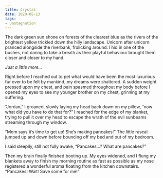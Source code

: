 ```yaml
---
title: Crystal
date: 2020-06-13
tags:
- unstagnation
---
```


The dark green sun shone on forests of the clearest blue as the rivers of the brightest yellow trickled down the hilly landscape. Unicorn after unicorn pranced alongside the riverbank, frolicking around. I hid in one of the bushes, not daring to take a breath as their playful behaviour brought them closer and closer to my hand.

*Just a little more…*

<!-- more -->

Right before I reached out to pet what would have been the most luxurious fur ever to be felt by mankind, my dreams were shattered. A sudden weight pressed upon my chest, and pain spasmed throughout my body before I opened my eyes to see my younger brother on my chest, grinning at my suffering.

“Jordan,” I groaned, slowly laying my head back down on my pillow, “now what did you have to do that for?” I reached for the edge of my blanket, trying to pull it over my head to escape the wrath of the evil sunbeams streaming through my window.

“Mom says it’s time to get up! She’s making pancakes!” The little rascal jumped up and down before bounding off my bed and out of my bedroom. 

I said sleepily, still not fully awake, “Pancakes…? What are pancakes?”

Then my brain finally finished booting up. My eyes widened, and I flung my blankets away to finish my morning routine as fast as possible as my nose registered a wonderful aroma floating from the kitchen downstairs. “Pancakes! Wait! Save some for me!”
